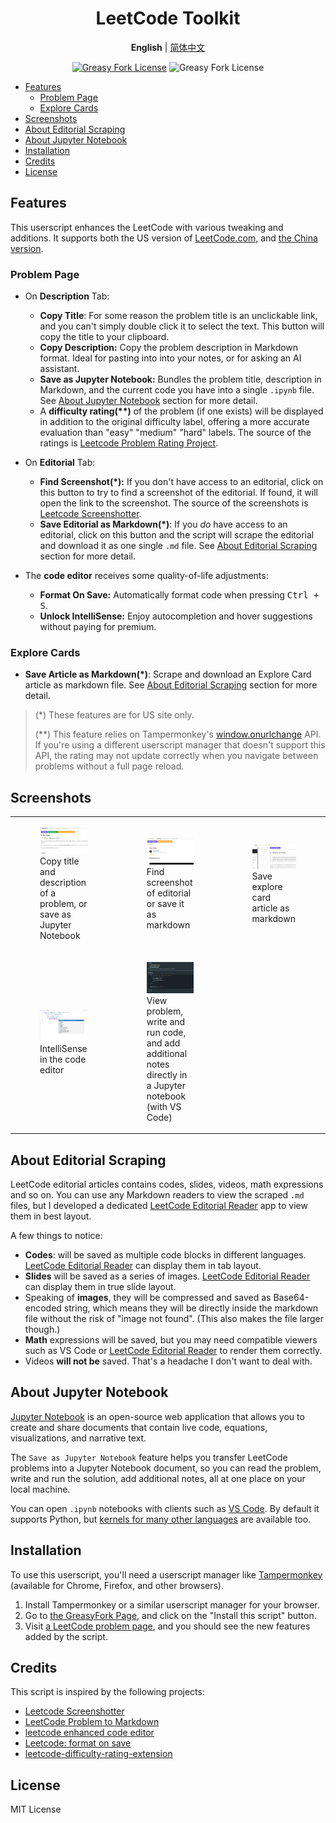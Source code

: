 <div align="center" width="100%">

# LeetCode Toolkit <!-- omit from toc -->

**English** | [简体中文](./README-ZH.md)

<a href="https://greasyfork.org/en/scripts/532158"><img alt="Greasy Fork License" src="https://img.shields.io/greasyfork/v/532158"></a>
![Greasy Fork License](https://img.shields.io/greasyfork/l/532158)

</div>

- [Features](#features)
  - [Problem Page](#problem-page)
  - [Explore Cards](#explore-cards)
- [Screenshots](#screenshots)
- [About Editorial Scraping](#about-editorial-scraping)
- [About Jupyter Notebook](#about-jupyter-notebook)
- [Installation](#installation)
- [Credits](#credits)
- [License](#license)

## Features

This userscript enhances the LeetCode with various tweaking and additions. It supports both the US version of [LeetCode.com](https://leetcode.com), and [the China version](https://leetcode.cn).

### Problem Page

- On **Description** Tab:
    - **Copy Title**: For some reason the problem title is an unclickable link, and you can't simply double click it to select the text. This button will copy the title to your clipboard.
    - **Copy Description:** Copy the problem description in Markdown format. Ideal for pasting into into your notes, or for asking an AI assistant.
    - **Save as Jupyter Notebook:** Bundles the problem title, description in Markdown, and the current code you have into a single `.ipynb` file. See [About Jupyter Notebook](#about-jupyter-notebook) section for more detail.
    - A **difficulty rating(\*\*)** of the problem (if one exists) will be displayed in addition to the original difficulty label, offering a more accurate evaluation than "easy" "medium" "hard" labels. The source of the ratings is [Leetcode Problem Rating Project](https://github.com/zerotrac/leetcode_problem_rating).

- On **Editorial** Tab:
    - **Find Screenshot(\*):** If you don't have access to an editorial, click on this button to try to find a screenshot of the editorial. If found, it will open the link to the screenshot. The source of the screenshots is [Leetcode Screenshotter](https://github.com/akhilkammila/leetcode-screenshotter).
    - **Save Editorial as Markdown(\*)**: If you _do_ have access to an editorial, click on this button and the script will scrape the editorial and download it as one single `.md` file. See [About Editorial Scraping](#about-editorial-scraping) section for more detail.

- The **code editor** receives some quality-of-life adjustments:
    - **Format On Save:** Automatically format code when pressing <kbd>Ctrl + S</kbd>.
    - **Unlock IntelliSense:** Enjoy autocompletion and hover suggestions without paying for premium.

### Explore Cards

- **Save Article as Markdown(\*)**: Scrape and download an Explore Card article as markdown file. See [About Editorial Scraping](#about-editorial-scraping) section for more detail.

> (\*) These features are for US site only.
>
> (\*\*) This feature relies on Tampermonkey's [window.onurlchange](https://www.tampermonkey.net/documentation.php#api:window.onurlchange) API. If you're using a different userscript manager that doesn't support this API, the rating may not update correctly when you navigate between problems without a full page reload.

## Screenshots

<table>
    <tr>
        <td>
            <figure>
                <img src="assets/screenshot-1.png" />
                <figcaption>Copy title and description of a problem, or save as Jupyter Notebook</figcaption>
            </figure>
        </td>
        <td>
            <figure>
                <img src="assets/screenshot-2.png" />
                <figcaption>Find screenshot of editorial or save it as markdown</figcaption>
            </figure>
        </td>
        <td>
            <figure>
                <img src="assets/screenshot-5.png" />
                <figcaption>Save explore card article as markdown</figcaption>
            </figure>
        </td>
    </tr>
    <tr>
        <td>
            <figure>
                <img src="assets/screenshot-4.png" />
                <figcaption>IntelliSense in the code editor</figcaption>
            </figure>
        </td>
        <td>
            <figure>
                <img src="assets/screenshot-3.png" />
                <figcaption>
                    View problem, write and run code, and add additional notes directly in a Jupyter notebook (with VS Code)
                </figcaption>
            </figure>
        </td>
    </tr>
</table>

## About Editorial Scraping

LeetCode editorial articles contains codes, slides, videos, math expressions and so on. You can use any Markdown readers to view the scraped `.md` files, but I developed a dedicated [LeetCode Editorial Reader](https://leetcode-editorial-reader.vercel.app/) app to view them in best layout.

A few things to notice:

- **Codes**: will be saved as multiple code blocks in different languages. [LeetCode Editorial Reader](https://leetcode-editorial-reader.vercel.app/) can display them in tab layout.
- **Slides** will be saved as a series of images. [LeetCode Editorial Reader](https://leetcode-editorial-reader.vercel.app/) can display them in true slide layout.
- Speaking of **images**, they will be compressed and saved as Base64-encoded string, which means they will be directly inside the markdown file without the risk of "image not found". (This also makes the file larger though.)
- **Math** expressions will be saved, but you may need compatible viewers such as VS Code or [LeetCode Editorial Reader](https://leetcode-editorial-reader.vercel.app/) to render them correctly.
- Videos **will not be** saved. That's a headache I don't want to deal with.

## About Jupyter Notebook

[Jupyter Notebook](https://jupyter-notebook.readthedocs.io/en/latest/) is an open-source web application that allows you to create and share documents that contain live code, equations, visualizations, and narrative text.

The `Save as Jupyter Notebook` feature helps you transfer LeetCode problems into a Jupyter Notebook document, so you can read the problem, write and run the solution, add additional notes, all at one place on your local machine.

You can open `.ipynb` notebooks with clients such as [VS Code](https://code.visualstudio.com/docs/datascience/jupyter-notebooks). By default it supports Python, but [kernels for many other languages](https://github.com/jupyter/jupyter/wiki/Jupyter-kernels) are available too.

## Installation

To use this userscript, you'll need a userscript manager like [Tampermonkey](https://www.tampermonkey.net/) (available for Chrome, Firefox, and other browsers).

1. Install Tampermonkey or a similar userscript manager for your browser.
2. Go to [the GreasyFork Page](https://greasyfork.org/en/scripts/532158), and click on the "Install this script" button.
3. Visit [a LeetCode problem page](https://leetcode.com/problems/two-sum/), and you should see the new features added by the script.

## Credits

This script is inspired by the following projects:

- [Leetcode Screenshotter](https://github.com/akhilkammila/leetcode-screenshotter)
- [LeetCode Problem to Markdown](https://greasyfork.org/en/scripts/448601)
- [leetcode enhanced code editor](https://greasyfork.org/en/scripts/502740-leetcode-enhanced-code-editor)
- [Leetcode: format on save](https://greasyfork.org/en/scripts/481927-leetcode-format-on-save)
- [leetcode-difficulty-rating-extension](https://github.com/boenshao/leetcode-difficulty-rating-extension)

## License

MIT License

